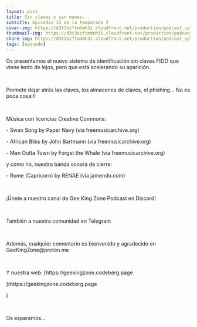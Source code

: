 ```yaml
---
layout: post
title: Sin claves y sin manos...
subtitle: Episodio 15 de la temporada 2
cover-img: https://d3t3ozftmdmh3i.cloudfront.net/production/podcast_uploaded_nologo400/14743809/14743809-1619370372653-eb16be7dd0aee.jpg
thumbnail-img: https://d3t3ozftmdmh3i.cloudfront.net/production/podcast_uploaded_nologo400/14743809/14743809-1619370372653-eb16be7dd0aee.jpg
share-img: https://d3t3ozftmdmh3i.cloudfront.net/production/podcast_uploaded_nologo400/14743809/14743809-1619370372653-eb16be7dd0aee.jpg
tags: [episode]
---
```


<p>Os presentamos el nuevo sistema de identificación sin claves FIDO que viene lento de lejos, pero que está acelerando su aparición.</p>
<p><br /></p>
<p>Promete dejar atrás las claves, los almacenes de claves, el phishing... No es poca cosa!!!</p>
<p><br /></p>
<p>Música con licencias Creative Commons:</p>
<p>- Swan Song by Paper Navy (via freemusicarchive.org)</p>
<p>- African Bliss by John Bartmann (via freemusicarchive.org)</p>
<p>- Man Outta Town by Forget the Whale (via freemusicarchive.org)</p>
<p>y como no, nuestra banda sonora de cierre:</p>
<p>- Rome (Capricorn) by RENAE (via jamendo.com)</p>
<p><br /></p>
<p>¡Únete a nuestro canal de Gee King Zone Podcast en Discord!</p>
<p><br /></p>
<p>También a nuestra comunidad en Telegram</p>
<p><br /></p>
<p>Además, cualquier comentario es bienvenido y agradecido en GeeKingZone@proton.me</p>
<p><br /></p>
<p>Y nuestra web: [https://geekingzone.codeberg.page</p>](https://geekingzone.codeberg.page</p>)
<p><br /></p>
<p>Os esperamos...</p>

